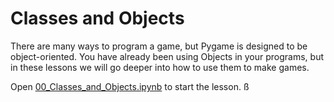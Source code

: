 # Classes and Objects

There are many ways to program a game, but Pygame is designed to be
object-oriented. You have already been using Objects in your programs, but in
these lessons we will go deeper into how to use them to make games.

Open [00_Classes_and_Objects.ipynb](00_Classes_and_Objects.ipynb) to start the lesson.
ß